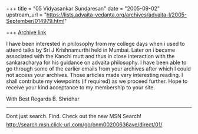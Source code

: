 +++
title = "05 Vidyasankar Sundaresan"
date = "2005-09-02"
upstream_url = "https://lists.advaita-vedanta.org/archives/advaita-l/2005-September/014979.html"

+++
[Archive link](https://lists.advaita-vedanta.org/archives/advaita-l/2005-September/014979.html)


I have been interested in philosophy from my college days when i used to 
attend talks by Sri J Krishnamurthi held in Mumbai. Later on i became 
associated with the Kanchi mutt and thus in close interaction with the 
sankaracharya for his guidance on advaita philosophy.
I have been able to go through some of the earlier emails from your archives 
after which I could not access your archives. Those articles made very 
interesting reading. I shall contribute my viewpoints (if required) as we 
proceed further.
Hope to receive your kind acceptance to my membership to your site.

With Best Regards
B. Shridhar

_________________________________________________________________
Dont just search. Find. Check out the new MSN Search! 
http://search.msn.click-url.com/go/onm00200636ave/direct/01/


